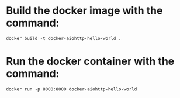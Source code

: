 # Build the docker image with the command:
    docker build -t docker-aiohttp-hello-world .

# Run the docker container with the command:
    docker run -p 8000:8000 docker-aiohttp-hello-world
